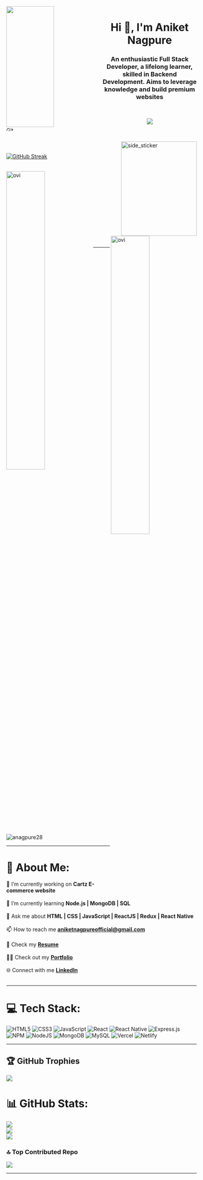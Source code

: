 <img align="left" src="https://media.tenor.com/Ug6cbVA1ZsMAAAAd/developer.gif" width="50%" height="320px"/>
 <img align="left" src="https://media.giphy.com/media/W5eoZHPpUx9sapR0eu/giphy.gif" width="100%" height="10px"
    alt="Git" />
     
<h1 align="center">Hi 👋, I'm Aniket Nagpure</h1>
<h3 align="center">An enthusiastic Full Stack Developer, a lifelong learner, skilled in Backend Development. Aims to leverage knowledge and build premium websites
</h3>

<br>
<p align="center" color:"red">
     <a href="https://github.com/DenverCoder1/readme-typing-svg">
          <img src="https://readme-typing-svg.demolab.com/?lines=Hello! I am Aniket Nagpure 🏽; I am a Full-Stack%20Web%20Developer 🏻‍💻; interested in Coding 🏃‍♂️♂️;Curious%20to%20learn%20new%20things !&font=Fira%20Code&center=true&width=440&height=45&color=#37bcf7&vCenter=true&size=22&pause=1000"></a>
      </p>
 <br>
 
<img align="right" width=200px height=250px alt="side_sticker"
  src="https://media.giphy.com/media/TEnXkcsHrP4YedChhA/giphy.gif" />
  <br />
  
  <p align="">

  [![GitHub Streak](https://github-readme-streak-stats.herokuapp.com?user=anagpure28&theme=github-dark&hide_border=true&date_format=j%20M%5B%20Y%5D)](https://git.io/streak-stats)
  <br />
  <br />
  </p>
      
 

  
  <p>
    <a href="https://github.com/anagpure28"><span>
        <img align="left" 
          src="https://github-readme-stats.vercel.app/api/top-langs?username=anagpure28&show_icons=true&locale=en&layout=compact&theme=github_dark&hide_border=true"
          alt="ovi" width="45%" />
          <img align="right"
          src="https://github-readme-stats.vercel.app/api?username=anagpure28&show_icons=true&locale=en&theme=github_dark&hide_border=true"
          alt="ovi" width="45%"  />
      </span></a>
  </p>
<br />
<br />
<br />
<br />
<br />
<br />
<br />
<br />
<br />
<br />
<br />
<hr />

<!-- ******************************************************************************************************************************************************** -->

<p align="left"> <img src="https://komarev.com/ghpvc/?username=anagpure28&label=Profile%20views&color=0e75b6&style=flat" alt="anagpure28" /> </p>

<hr>

# 💫 About Me:
🔭 I’m currently working on **Cartz E-commerce website**<br><br>
🌱 I’m currently learning **Node.js | MongoDB | SQL**<br><br>
💬 Ask me about **HTML | CSS | JavaScript | ReactJS | Redux | React Native**<br><br>
📫 How to reach me **aniketnagpureofficial@gmail.com**<br><br>
📁 Check my **[Resume](https://drive.google.com/file/d/1GcYbXrLwf2yxK4e9sVYqd4Cc1itBnLP3/view?usp=sharing)**<br><br>
👨‍💻 Check out my **[Portfolio](https://anagpure28.github.io/)**<br><br>
🌐 Connect with me **[LinkedIn](https://www.linkedin.com/in/aniket-nagpure-03aa711b7/)**<br><br>

 
<hr>

<!-- ## 🌐 Connect With Me:
[![Instagram](https://img.shields.io/badge/Instagram-%23E4405F.svg?logo=Instagram&logoColor=white)](https://www.instagram.com/riteshkothawade2010/) [![LinkedIn](https://img.shields.io/badge/LinkedIn-%230077B5.svg?logo=linkedin&logoColor=white)](https://linkedin.com/in/https://www.linkedin.com/in/ritesh-kothawade-800879270/) [![Quora](https://img.shields.io/badge/Quora-%23B92B27.svg?logo=Quora&logoColor=white)](https://www.quora.com/profile/RITESH-KOTHAWADE-7) 

<hr> -->

# 💻 Tech Stack:
![HTML5](https://img.shields.io/badge/html5-%23E34F26.svg?style=for-the-badge&logo=html5&logoColor=white) ![CSS3](https://img.shields.io/badge/css3-%231572B6.svg?style=for-the-badge&logo=css3&logoColor=white) ![JavaScript](https://img.shields.io/badge/javascript-%23323330.svg?style=for-the-badge&logo=javascript&logoColor=%23F7DF1E) ![React](https://img.shields.io/badge/react-%2320232a.svg?style=for-the-badge&logo=react&logoColor=%2361DAFB) ![React Native](https://img.shields.io/badge/react-native-%2320232a.svg?style=for-the-badge&logo=react-native&logoColor=%2361DAFB) ![Express.js](https://img.shields.io/badge/express.js-%23404d59.svg?style=for-the-badge&logo=express&logoColor=%2361DAFB) ![NPM](https://img.shields.io/badge/NPM-%23000000.svg?style=for-the-badge&logo=npm&logoColor=white) ![NodeJS](https://img.shields.io/badge/node.js-6DA55F?style=for-the-badge&logo=node.js&logoColor=white) ![MongoDB](https://img.shields.io/badge/MongoDB-%234ea94b.svg?style=for-the-badge&logo=mongodb&logoColor=white) ![MySQL](https://img.shields.io/badge/mysql-%2300f.svg?style=for-the-badge&logo=mysql&logoColor=white) ![Vercel](https://img.shields.io/badge/vercel-%23000000.svg?style=for-the-badge&logo=vercel&logoColor=white) ![Netlify](https://img.shields.io/badge/netlify-%23000000.svg?style=for-the-badge&logo=netlify&logoColor=#00C7B7)

<hr>
<!-- Proudly created with GPRM ( https://gprm.itsvg.in ) -->

## 🏆 GitHub Trophies
![](https://github-profile-trophy.vercel.app/?username=anagpure28&theme=radical&no-frame=false&no-bg=false&margin-w=4)

# 📊 GitHub Stats:

![](https://github-readme-stats.vercel.app/api?username=anagpure28&theme=dark&hide_border=false&include_all_commits=false&count_private=false)<br/>
![](https://github-readme-streak-stats.herokuapp.com/?user=anagpure28&theme=dark&hide_border=false)<br/>
![](https://github-readme-stats.vercel.app/api/top-langs/?username=anagpure28&theme=dark&hide_border=false&include_all_commits=false&count_private=false&layout=compact)

### 🔝 Top Contributed Repo
![](https://github-contributor-stats.vercel.app/api?username=anagpure28&limit=5&theme=nord&combine_all_yearly_contributions=true)

<!-- ### 😂 Random Dev Meme
<img src="https://rm.up.railway.app/" width="512px"/> -->

---
<!-- [![](https://visitcount.itsvg.in/api?id=Ritesh20101998&icon=0&color=0)](https://visitcount.itsvg.in) -->

<!-- Proudly created with GPRM ( https://gprm.itsvg.in ) -->
